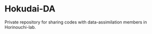 # Hokudai-DA
Private repository for sharing codes with data-assimilation members in Horinouchi-lab. 
